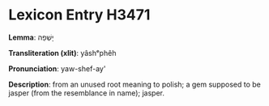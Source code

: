 # Lexicon Entry H3471

**Lemma**: יָשְׁפֵה

**Transliteration (xlit)**: yâshᵉphêh

**Pronunciation**: yaw-shef-ay'

**Description**:
from an unused root meaning to polish; a gem supposed to be jasper (from the resemblance in name); jasper.
